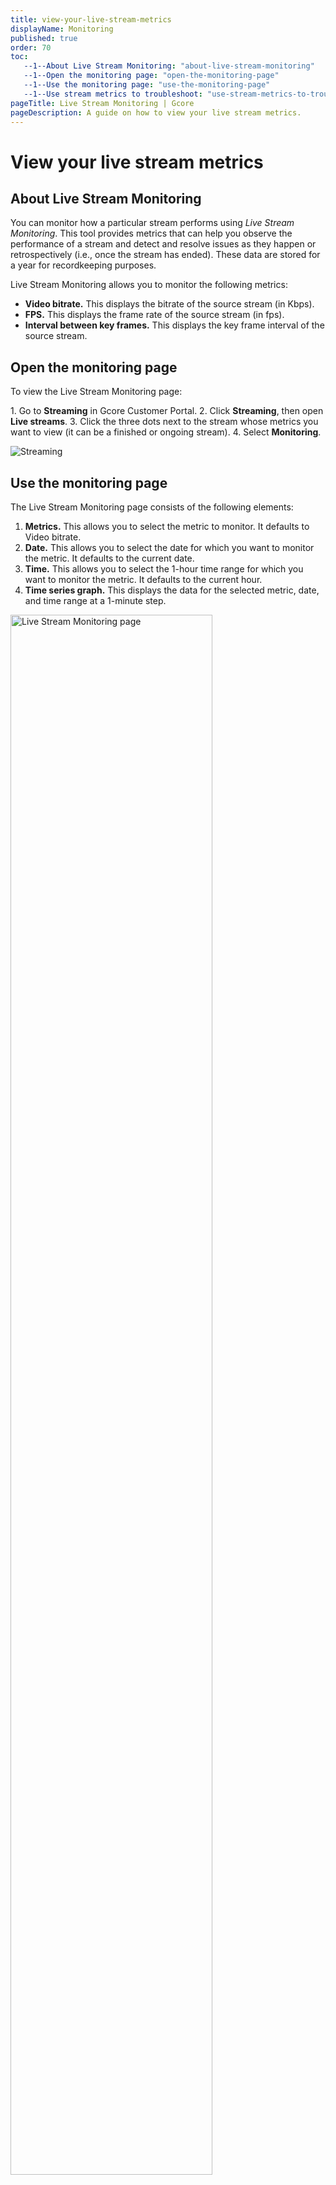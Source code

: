 ```yaml
---
title: view-your-live-stream-metrics
displayName: Monitoring
published: true
order: 70
toc:
   --1--About Live Stream Monitoring: "about-live-stream-monitoring"
   --1--Open the monitoring page: "open-the-monitoring-page"
   --1--Use the monitoring page: "use-the-monitoring-page"
   --1--Use stream metrics to troubleshoot: "use-stream-metrics-to-troubleshoot"
pageTitle: Live Stream Monitoring | Gcore 
pageDescription: A guide on how to view your live stream metrics.
---
```

# View your live stream metrics
  
## About Live Stream Monitoring

You can monitor how a particular stream performs using _Live Stream Monitoring_. This tool provides metrics that can help you observe the performance of a stream and detect and resolve issues as they happen or retrospectively (i.e., once the stream has ended). These data are stored for a year for recordkeeping purposes.

Live Stream Monitoring allows you to monitor the following metrics:

- **Video bitrate.** This displays the bitrate of the source stream (in Kbps).
- **FPS.** This displays the frame rate of the source stream (in fps).
- **Interval between key frames.** This displays the key frame interval of the source stream.

## Open the monitoring page

To view the Live Stream Monitoring page:

1\. Go to **Streaming** in Gcore Customer Portal.
2\. Click **Streaming**, then open **Live streams**.
3\. Click the three dots next to the stream whose metrics you want to view (it can be a finished or ongoing stream).
4\. Select **Monitoring**.

<img src="https://assets.gcore.pro/docs/streaming-platform/live-streaming/view-your-live-stream-metrics/10318231817105.png" alt="Streaming ">

## Use the monitoring page

The Live Stream Monitoring page consists of the following elements:

1. **Metrics.** This allows you to select the metric to monitor. It defaults to Video bitrate.
2. **Date.** This allows you to select the date for which you want to monitor the metric. It defaults to the current date.
3. **Time.** This allows you to select the 1-hour time range for which you want to monitor the metric. It defaults to the current hour.
4. **Time series graph.** This displays the data for the selected metric, date, and time range at a 1-minute step.

<img src="https://assets.gcore.pro/docs/streaming-platform/live-streaming/view-your-live-stream-metrics/10318226324753.png" alt="Live Stream Monitoring page" width="80%">

You can hover the cursor over any data point on the chart to see the value of the selected metric (Kbps, fps, or key frame interval) in the tooltip. In this example, we have a point that shows the value of the key frame interval.

<img src="https://assets.gcore.pro/docs/streaming-platform/live-streaming/view-your-live-stream-metrics/10318231896465.png" alt="chart " width="80%">

## Use stream metrics to troubleshoot

Live Stream Monitoring can be useful in debugging issues that originate at the source stream. For example, you see an unstable bitrate, too many key frames, or gaps in the graph. This indicates that there might be some missing or dropped frames with the source. You can then check your source and start working on the problem.